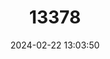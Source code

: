 ---
title: "13378"
category: "Micronycteris hirsuta"
draft: false
date: 2024-02-22 13:03:50
languages:
  English: ["Hairy Big-eared Bat"]
---